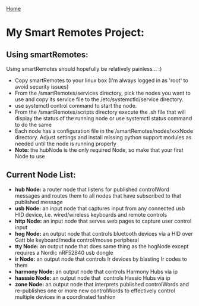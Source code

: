 [Home](https://github.com/HeadHodge/smartHome-Projects-Main/blob/main/README.md)

# **My Smart Remotes Project:**

## Using smartRemotes:

Using smartRemotes should hopefully be relatively painless... :)

- Copy smartRemotes to your linux box (I'm always logged in as 'root' to avoid security issues)
- From the /smartRemotes/services directory, pick the nodes you want to use and copy its service file to the /etc/systemctld/service directory.
- use systemctl control command to start the node.
- From the /smartRemotes/scripts directory execute the .sh file that will display the status of the running node or use systemctl status command to do the same
- Each node has a configuration file in the /smartRemotes/nodes/xxxNode directory. Adjust settings and install missing python support modules as needed until the node is running properly
- **Note:** the hubNode is the only required Node, so make that your first Node to use

## Current Node List:

- **hub Node:** a router node that listens for published controlWord messages and routes them to all nodes that have subscribed to that published message
- **usb Node:** an input node that captures input from any connected usb HID device, i.e. wired/wireless keyboards and remote controls
- **http Node:** an input node that serves web pages to capture user control input
- **hog Node:** an output node that controls bluetooth devices via a HID over Gatt ble keyboard/media control/mouse peripheral 
- **tty Node:** an output node that does same thing as the hogNode except requires a Nordic nRF52840 usb dongle
- **ir Node:** an output node that controls Ir devices by blasting Ir codes to them
- **harmony Node:** an output node that controls Harmony Hubs via ip
- **hasssio Node:** an output node that  controls Hassio Hubs via ip
- **zone Node:** an output node that interprets published controlWords and re-publishes one or more new controlWords to effectively control multiple devices in a coordinated fashion
